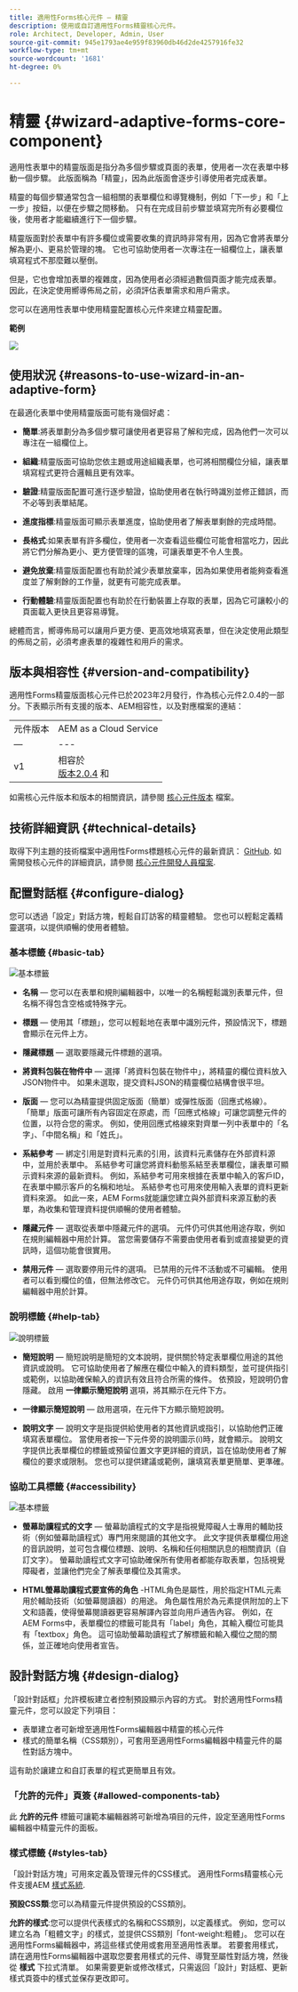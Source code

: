 ```yaml
---
title: 適用性Forms核心元件 — 精靈
description: 使用或自訂適用性Forms精靈核心元件。
role: Architect, Developer, Admin, User
source-git-commit: 945e1793ae4e959f83960db46d2de4257916fe32
workflow-type: tm+mt
source-wordcount: '1681'
ht-degree: 0%

---
```



# 精靈 {#wizard-adaptive-forms-core-component}

適用性表單中的精靈版面是指分為多個步驟或頁面的表單，使用者一次在表單中移動一個步驟。 此版面稱為「精靈」，因為此版面會逐步引導使用者完成表單。

精靈的每個步驟通常包含一組相關的表單欄位和導覽機制，例如「下一步」和「上一步」按鈕，以便在步驟之間移動。 只有在完成目前步驟並填寫完所有必要欄位後，使用者才能繼續進行下一個步驟。

精靈版面對於表單中有許多欄位或需要收集的資訊時非常有用，因為它會將表單分解為更小、更易於管理的塊。 它也可協助使用者一次專注在一組欄位上，讓表單填寫程式不那麼難以壓倒。

但是，它也會增加表單的複雜度，因為使用者必須經過數個頁面才能完成表單。 因此，在決定使用嚮導佈局之前，必須評估表單需求和用戶需求。

您可以在適用性表單中使用精靈配置核心元件來建立精靈配置。


**範例**

![](/help/adaptive-forms/assets/wizard.png)

## 使用狀況 {#reasons-to-use-wizard-in-an-adaptive-form}

在最適化表單中使用精靈版面可能有幾個好處：

* **簡單**:將表單劃分為多個步驟可讓使用者更容易了解和完成，因為他們一次可以專注在一組欄位上。

* **組織**:精靈版面可協助您依主題或用途組織表單，也可將相關欄位分組，讓表單填寫程式更符合邏輯且更有效率。

* **驗證**:精靈版面配置可進行逐步驗證，協助使用者在執行時識別並修正錯誤，而不必等到表單結尾。

* **進度指標**:精靈版面可顯示表單進度，協助使用者了解表單剩餘的完成時間。

* **長格式**:如果表單有許多欄位，使用者一次查看這些欄位可能會相當吃力，因此將它們分解為更小、更方便管理的區塊，可讓表單更不令人生畏。

* **避免放棄**:精靈版面配置也有助於減少表單放棄率，因為如果使用者能夠查看進度並了解剩餘的工作量，就更有可能完成表單。

* **行動體驗**:精靈版面配置也有助於在行動裝置上存取的表單，因為它可讓較小的頁面載入更快且更容易導覽。

總體而言，嚮導佈局可以讓用戶更方便、更高效地填寫表單，但在決定使用此類型的佈局之前，必須考慮表單的複雜性和用戶的需求。

## 版本與相容性 {#version-and-compatibility}

適用性Forms精靈版面核心元件已於2023年2月發行，作為核心元件2.0.4的一部分。下表顯示所有支援的版本、AEM相容性，以及對應檔案的連結：

|  |  |
|---|---|
| 元件版本 | AEM as a Cloud Service  |
| — | --- |
| v1 | 相容於<br>[版本2.0.4](/help/versions.md) 和 | 相容 | 相容 |

如需核心元件版本和版本的相關資訊，請參閱 [核心元件版本](/help/versions.md) 檔案。

<!-- ## Sample Component Output {#sample-component-output}

To experience the Accordion Component as well as see examples of its configuration options as well as HTML and JSON output, visit the [Component Library](https://adobe.com/go/aem_cmp_library_accordion). -->

## 技術詳細資訊 {#technical-details}

取得下列主題的技術檔案中適用性Forms標題核心元件的最新資訊： [GitHub](https://github.com/adobe/aem-core-forms-components/tree/master/ui.af.apps/src/main/content/jcr_root/apps/core/fd/components/form/wizard/v1/wizard). 如需開發核心元件的詳細資訊，請參閱 [核心元件開發人員檔案](/help/developing/overview.md).

## 配置對話框 {#configure-dialog}

您可以透過「設定」對話方塊，輕鬆自訂訪客的精靈體驗。 您也可以輕鬆定義精靈選項，以提供順暢的使用者體驗。

### 基本標籤 {#basic-tab}

![基本標籤](/help/adaptive-forms/assets/wizard_basictab.png)

* **名稱**  — 您可以在表單和規則編輯器中，以唯一的名稱輕鬆識別表單元件，但名稱不得包含空格或特殊字元。

* **標題**  — 使用其「標題」，您可以輕鬆地在表單中識別元件，預設情況下，標題會顯示在元件上方。

* **隱藏標題**  — 選取要隱藏元件標題的選項。

* **將資料包裝在物件中**  — 選擇「將資料包裝在物件中」，將精靈的欄位資料放入JSON物件中。 如果未選取，提交資料JSON的精靈欄位結構會很平坦。

* **版面**  — 您可以為精靈提供固定版面（簡單）或彈性版面（回應式格線）。 「簡單」版面可讓所有內容固定在原處，而「回應式格線」可讓您調整元件的位置，以符合您的需求。 例如，使用回應式格線來對齊單一列中表單中的「名字」、「中間名稱」和「姓氏」。

* **系結參考**  — 綁定引用是對資料元素的引用，該資料元素儲存在外部資料源中，並用於表單中。 系結參考可讓您將資料動態系結至表單欄位，讓表單可顯示資料來源的最新資料。 例如，系結參考可用來根據在表單中輸入的客戶ID，在表單中顯示客戶的名稱和地址。 系結參考也可用來使用輸入表單的資料更新資料來源。 如此一來，AEM Forms就能讓您建立與外部資料來源互動的表單，為收集和管理資料提供順暢的使用者體驗。

* **隱藏元件**  — 選取從表單中隱藏元件的選項。 元件仍可供其他用途存取，例如在規則編輯器中用於計算。 當您需要儲存不需要由使用者看到或直接變更的資訊時，這個功能會很實用。

* **禁用元件**  — 選取要停用元件的選項。 已禁用的元件不活動或不可編輯。 使用者可以看到欄位的值，但無法修改它。 元件仍可供其他用途存取，例如在規則編輯器中用於計算。

### 說明標籤 {#help-tab}

![說明標籤](/help/adaptive-forms/assets/wizard_helptab.png)

* **簡短說明**  — 簡短說明是簡短的文本說明，提供關於特定表單欄位用途的其他資訊或說明。 它可協助使用者了解應在欄位中輸入的資料類型，並可提供指引或範例，以協助確保輸入的資訊有效且符合所需的條件。 依預設，短說明仍會隱藏。 啟用 **一律顯示簡短說明** 選項，將其顯示在元件下方。

* **一律顯示簡短說明**  — 啟用選項，在元件下方顯示簡短說明。

* **說明文字**  — 說明文字是指提供給使用者的其他資訊或指引，以協助他們正確填寫表單欄位。 當使用者按一下元件旁的說明圖示(i)時，就會顯示。 說明文字提供比表單欄位的標籤或預留位置文字更詳細的資訊，旨在協助使用者了解欄位的要求或限制。 您也可以提供建議或範例，讓填寫表單更簡單、更準確。


### 協助工具標籤 {#accessibility}

![基本標籤](/help/adaptive-forms/assets/wizard_accessibiltytab.png)

* **螢幕助讀程式的文字**  — 螢幕助讀程式的文字是指視覺障礙人士專用的輔助技術（例如螢幕助讀程式）專門用來閱讀的其他文字。 此文字提供表單欄位用途的音訊說明，並可包含欄位標題、說明、名稱和任何相關訊息的相關資訊（自訂文字）。 螢幕助讀程式文字可協助確保所有使用者都能存取表單，包括視覺障礙者，並讓他們完全了解表單欄位及其需求。

* **HTML螢幕助讀程式要宣佈的角色** -HTML角色是屬性，用於指定HTML元素用於輔助技術（如螢幕閱讀器）的用途。 角色屬性用於為元素提供附加的上下文和語義，使得螢幕閱讀器更容易解譯內容並向用戶通告內容。 例如，在AEM Forms中，表單欄位的標籤可能具有「label」角色，其輸入欄位可能具有「textbox」角色。 這可協助螢幕助讀程式了解標籤和輸入欄位之間的關係，並正確地向使用者宣告。


## 設計對話方塊 {#design-dialog}

「設計對話框」允許模板建立者控制預設顯示內容的方式。 對於適用性Forms精靈元件，您可以設定下列項目：

* 表單建立者可新增至適用性Forms編輯器中精靈的核心元件
* 樣式的簡單名稱（CSS類別），可套用至適用性Forms編輯器中精靈元件的屬性對話方塊中。

這有助於讓建立和自訂表單的程式更簡單且有效。

### 「允許的元件」頁簽 {#allowed-components-tab}

此 **允許的元件** 標籤可讓範本編輯器將可新增為項目的元件，設定至適用性Forms編輯器中精靈元件的面板。

### 樣式標籤 {#styles-tab}

「設計對話方塊」可用來定義及管理元件的CSS樣式。 適用性Forms精靈核心元件支援AEM [樣式系統](/help/get-started/authoring.md#component-styling).

**預設CSS類**:您可以為精靈元件提供預設的CSS類別。

**允許的樣式**:您可以提供代表樣式的名稱和CSS類別，以定義樣式。 例如，您可以建立名為「粗體文字」的樣式，並提供CSS類別「font-weight:粗體」。 您可以在適用性Forms編輯器中，將這些樣式使用或套用至適用性表單。 若要套用樣式，請在適用性Forms編輯器中選取您要套用樣式的元件、導覽至屬性對話方塊，然後從 **樣式** 下拉式清單。 如果需要更新或修改樣式，只需返回「設計」對話框、更新樣式頁簽中的樣式並保存更改即可。

